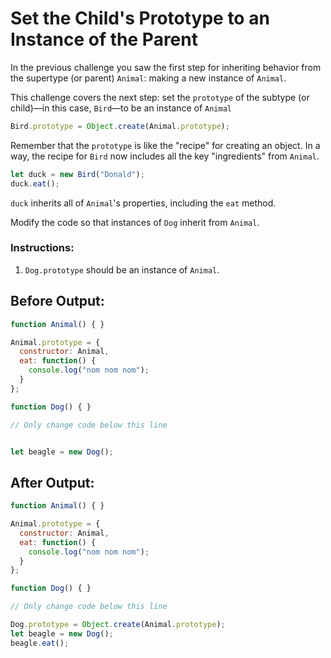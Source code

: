 # Set the Child's Prototype to an Instance of the Parent

In the previous challenge you saw the first step for inheriting behavior from the supertype (or parent) `Animal`: making a new instance of `Animal`.

This challenge covers the next step: set the `prototype` of the subtype (or child)—in this case, `Bird`—to be an instance of `Animal`

```javascript
Bird.prototype = Object.create(Animal.prototype);
```

Remember that the `prototype` is like the "recipe" for creating an object. In a way, the recipe for `Bird` now includes all the key "ingredients" from `Animal`.

```javascript
let duck = new Bird("Donald");
duck.eat();
```

`duck` inherits all of `Animal`'s properties, including the `eat` method.

Modify the code so that instances of `Dog` inherit from `Animal`.

### Instructions:
1. `Dog.prototype` should be an instance of `Animal`.

## Before Output:
```javascript
function Animal() { }

Animal.prototype = {
  constructor: Animal,
  eat: function() {
    console.log("nom nom nom");
  }
};

function Dog() { }

// Only change code below this line


let beagle = new Dog();
```

## After Output:
```javascript
function Animal() { }

Animal.prototype = {
  constructor: Animal,
  eat: function() {
    console.log("nom nom nom");
  }
};

function Dog() { }

// Only change code below this line

Dog.prototype = Object.create(Animal.prototype);
let beagle = new Dog();
beagle.eat();
```
